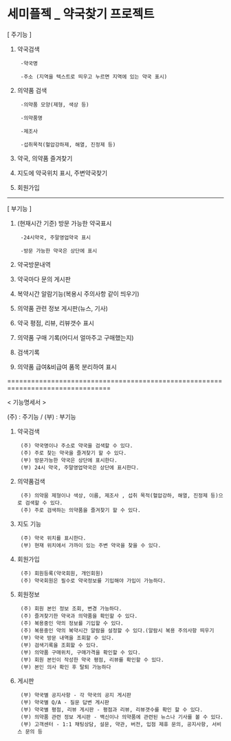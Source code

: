 # 세미플젝 _ 약국찾기 프로젝트

[ 주기능 ]

1. 약국검색
  
		-약국명

		-주소 (지역을 텍스트로 띄우고 누르면 지역에 있는 약국 표시)

2. 의약품 검색
  
		-의약품 모양(제형, 색상 등)
  
		-의약품명
  
		-제조사
		
		-섭취목적(혈압강하제, 해열, 진정제 등)
  
3. 약국, 의약품 즐겨찾기
  
4. 지도에 약국위치 표시, 주변약국찾기
  
5. 회원가입
  
----------------------------------------------------------------------------------

[ 부기능 ]

1. (현재시간 기준) 방문 가능한 약국표시

		-24시약국, 주말영업약국 표시

		-방문 가능한 약국은 상단에 표시

2. 약국방문내역

3. 약국마다 문의 게시판

4. 복약시간 알람기능(복용시 주의사항 같이 띄우기)

5. 의약품 관련 정보 게시판(뉴스, 기사)

6. 약국 평점, 리뷰, 리뷰갯수 표시

7. 의약품 구매 기록(어디서 얼마주고 구매했는지)

8. 검색기록

9. 의약품 급여&비급여 품목 분리하여 표시



================================================================================

< 기능명세서 >


(주) : 주기능 / (부) : 부기능


1) 약국검색

		(주) 약국명이나 주소로 약국을 검색할 수 있다.
  		(주) 주로 찾는 약국을 즐겨찾기 할 수 있다.
		(부) 방문가능한 약국은 상단에 표시한다.
  		(부) 24시 약국, 주말영업약국은 상단에 표시한다.
  
2) 의약품검색

		(주) 의약뭄 제형이나 색상, 이름, 제조사 , 섭취 목적(혈압강하, 해열, 진정제 등)으로 검색할 수 있다.
		(주) 주로 검색하는 의약품을 즐겨찾기 할 수 있다.

3) 지도 기능

		(주) 약국 위치를 표시한다.
		(부) 현재 위치에서 가까이 있는 주변 약국을 찾을 수 있다.

4) 회원가입

		(주) 회원등록(약국회원, 개인회원)
		(주) 약국회원은 필수로 약국정보를 기입해야 가입이 가능하다.

5) 회원정보

		(주) 회원 본인 정보 조회, 변경 가능하다.
		(주) 즐겨찾기한 약국과 의약품을 확인할 수 있다.
		(주) 복용중인 약의 정보를 기입할 수 있다.
		(주) 복용중인 약의 복약시간 알람을 설정할 수 있다.(알람시 복용 주의사항 띄우기
		(부) 약국 방문 내역을 조회할 수 있다.
		(부) 검색기록을 조회할 수 있다.
		(부) 의약품 구매위치, 구매가격을 확인할 수 있다.
		(부) 회원 본인이 작성한 약국 평점, 리뷰를 확인할 수 있다.
		(부) 본인 의사 확인 후 탈퇴 가능하다

6) 게시판

		(부) 약국별 공지사항 - 각 약국의 공지 게시판
		(부) 약국별 Q/A - 질문 답변 게시판
		(부) 약국별 평점, 리뷰 게시판 - 평점과 리뷰, 리뷰갯수를 확인 할 수 있다.
		(부) 의약품 관련 정보 게시판 - 백신이나 의약품에 관련된 뉴스나 기사를 볼 수 있다.
		(부) 고객센터 - 1:1 채팅상담, 설문, 약관, 버전, 입점 제휴 문의, 공지사항, 서비스 문의 등
